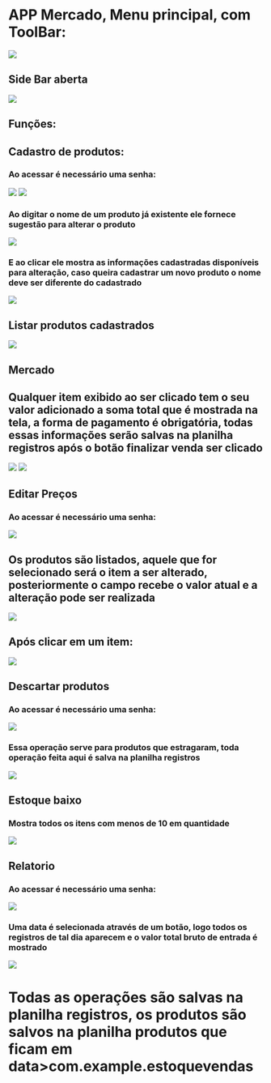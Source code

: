 <h1> APP Mercado, Menu principal, com ToolBar: </h1>
<img src="https://github.com/user-attachments/assets/ace940bf-31e6-43d8-ab32-000d09a85759">


<h2> Side Bar aberta</h2>
<img src="https://github.com/user-attachments/assets/a00ab2ab-4077-4806-91ce-c34b222f8be8">
<h2> Funções: </h2>
<h2> Cadastro de produtos:</h2>
<h3> Ao acessar é necessário uma senha:</h3>
<img src="https://github.com/user-attachments/assets/865fae52-b9b0-4977-a632-4b3acc6079f3">
<img src="https://github.com/user-attachments/assets/438440b6-f44f-4be8-8f7e-5ec35068eafb">

<h3> Ao digitar o nome de um produto já existente ele fornece sugestão para alterar o produto</h3>
<img src="https://github.com/user-attachments/assets/098181e7-66d0-4f68-ad55-b011be4f1a6b">
<h3> E ao clicar ele mostra as informações cadastradas disponíveis para alteração, caso queira cadastrar um novo produto o nome deve ser diferente do cadastrado</h3>
<img src="https://github.com/user-attachments/assets/7deef825-ef14-45f7-9949-0a282be3d326">
<h2> Listar produtos cadastrados</h2>
<img src="https://github.com/user-attachments/assets/3dc2cac7-3b50-4887-86be-12e31da4dde5">
<h2> Mercado</h2>
<h2> Qualquer item exibido ao ser clicado tem o seu valor adicionado a soma total que é mostrada na tela, a forma de pagamento é obrigatória, todas essas informações serão salvas na planilha registros após o botão finalizar venda ser clicado</h2>
<img src="https://github.com/user-attachments/assets/5204799c-7fc7-4322-8f1e-1b27715d7802">
<img src="https://github.com/user-attachments/assets/e808785c-aede-4d73-80a6-c2db9824e0a1">
<h2> Editar Preços</h2>
<h3> Ao acessar é necessário uma senha:</h3>
<img src="https://github.com/user-attachments/assets/865fae52-b9b0-4977-a632-4b3acc6079f3">
<h2> Os produtos são listados, aquele que for selecionado será o item a ser alterado, posteriormente o campo recebe o valor atual e a alteração pode ser realizada</h2>
<img src="https://github.com/user-attachments/assets/1d77f9fb-a671-4082-8092-9bde939f41ab">

<h2> Após clicar em um item: </h2>
<img src="https://github.com/user-attachments/assets/0fe32881-97e5-492d-8c9e-3bcf3faada5d">
<h2> Descartar produtos </h2>
<h3> Ao acessar é necessário uma senha:</h3>
<img src="https://github.com/user-attachments/assets/865fae52-b9b0-4977-a632-4b3acc6079f3">
<h3> Essa operação serve para produtos que estragaram, toda operação feita aqui é salva na planilha registros</h3>
<img src="https://github.com/user-attachments/assets/3cf0fd59-66e0-48bf-98c3-5e2e7489853d"> 
<h2> Estoque baixo</h2>
<h3>Mostra todos os itens com menos de 10 em quantidade</h3>
<img src="https://github.com/user-attachments/assets/cfa5cdd6-9ae1-4683-9dda-3d6adec1befc">
<h2> Relatorio </h2>
<h3> Ao acessar é necessário uma senha:</h3>
<img src="https://github.com/user-attachments/assets/865fae52-b9b0-4977-a632-4b3acc6079f3">
<h3> Uma data é selecionada através de um botão, logo todos os registros de tal dia aparecem e o valor total bruto de entrada é mostrado</h3>
<img src="https://github.com/user-attachments/assets/2d67ea92-70bb-4c98-9978-9e50d4aea0a8">

<h1> Todas as operações são salvas na planilha registros, os produtos são salvos na planilha produtos que ficam em data>com.example.estoquevendas</h1>


